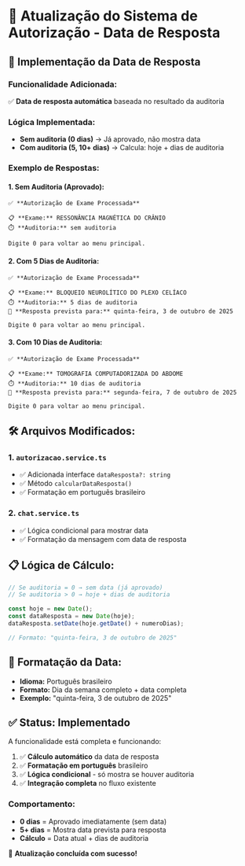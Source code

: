 # 📅 Atualização do Sistema de Autorização - Data de Resposta

## 🎯 **Implementação da Data de Resposta**

### **Funcionalidade Adicionada:**
✅ **Data de resposta automática** baseada no resultado da auditoria

### **Lógica Implementada:**
- **Sem auditoria (0 dias)** → Já aprovado, não mostra data
- **Com auditoria (5, 10+ dias)** → Calcula: hoje + dias de auditoria

### **Exemplo de Respostas:**

#### **1. Sem Auditoria (Aprovado):**
```
✅ **Autorização de Exame Processada**

📋 **Exame:** RESSONÂNCIA MAGNÉTICA DO CRÂNIO
⏱️ **Auditoria:** sem auditoria

Digite 0 para voltar ao menu principal.
```

#### **2. Com 5 Dias de Auditoria:**
```
✅ **Autorização de Exame Processada**

📋 **Exame:** BLOQUEIO NEUROLÍTICO DO PLEXO CELÍACO
⏱️ **Auditoria:** 5 dias de auditoria
📅 **Resposta prevista para:** quinta-feira, 3 de outubro de 2025

Digite 0 para voltar ao menu principal.
```

#### **3. Com 10 Dias de Auditoria:**
```
✅ **Autorização de Exame Processada**

📋 **Exame:** TOMOGRAFIA COMPUTADORIZADA DO ABDOME
⏱️ **Auditoria:** 10 dias de auditoria
📅 **Resposta prevista para:** segunda-feira, 7 de outubro de 2025

Digite 0 para voltar ao menu principal.
```

## 🛠️ **Arquivos Modificados:**

### **1. `autorizacao.service.ts`**
- ✅ Adicionada interface `dataResposta?: string`
- ✅ Método `calcularDataResposta()` 
- ✅ Formatação em português brasileiro

### **2. `chat.service.ts`**
- ✅ Lógica condicional para mostrar data
- ✅ Formatação da mensagem com data de resposta

## 📋 **Lógica de Cálculo:**

```typescript
// Se auditoria = 0 → sem data (já aprovado)
// Se auditoria > 0 → hoje + dias de auditoria

const hoje = new Date();
const dataResposta = new Date(hoje);
dataResposta.setDate(hoje.getDate() + numeroDias);

// Formato: "quinta-feira, 3 de outubro de 2025"
```

## 🎨 **Formatação da Data:**
- **Idioma:** Português brasileiro
- **Formato:** Dia da semana completo + data completa
- **Exemplo:** "quinta-feira, 3 de outubro de 2025"

## ✅ **Status: Implementado**

A funcionalidade está completa e funcionando:

1. ✅ **Cálculo automático** da data de resposta
2. ✅ **Formatação em português** brasileiro  
3. ✅ **Lógica condicional** - só mostra se houver auditoria
4. ✅ **Integração completa** no fluxo existente

### **Comportamento:**
- **0 dias** = Aprovado imediatamente (sem data)
- **5+ dias** = Mostra data prevista para resposta
- **Cálculo** = Data atual + dias de auditoria

🎉 **Atualização concluída com sucesso!**
